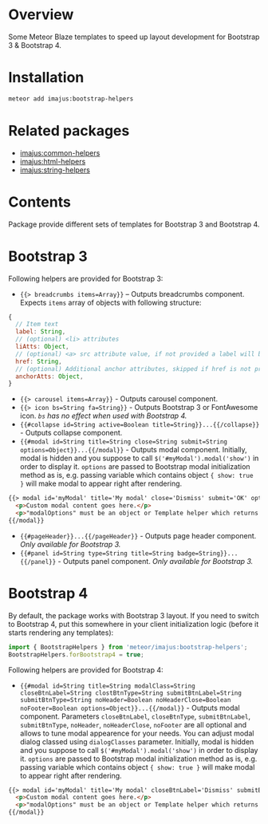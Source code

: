 # Overview

Some Meteor Blaze templates to speed up layout development for Bootstrap 3 & Bootstrap 4.

# Installation

```sh
meteor add imajus:bootstrap-helpers
```

# Related packages

* [imajus:common-helpers](https://github.com/imajus/meteor-common-helpers)
* [imajus:html-helpers](https://github.com/imajus/meteor-html-helpers)
* [imajus:string-helpers](https://github.com/imajus/meteor-string-helpers)

# Contents

Package provide different sets of templates for Bootstrap 3 and Bootstrap 4.

# Bootstrap 3

Following helpers are provided for Bootstrap 3:

* `{{> breadcrumbs items=Array}}` – Outputs breadcrumbs component. Expects `items` array of objects with following structure:
```js
{
  // Item text
  label: String,
  // (optional) <li> attributes
  liAtts: Object,
  // (optional) <a> src attribute value, if not provided a label will be displayed as static text
  href: String,
  // (optional) Additional anchor attributes, skipped if href is not provided
  anchorAtts: Object,
}
```
* `{{> carousel items=Array}}` - Outputs carousel component.
* `{{> icon bs=String fa=String}}` - Outputs Bootstrap 3 or FontAwesome icon.
*`bs` has no effect when used with Bootstrap 4.*
* `{{#collapse id=String active=Boolean title=String}}...{{/collapse}}` - Outputs collapse component.
* `{{#modal id=String title=String close=String submit=String options=Object}}...{{/modal}}` - Outputs modal component. Initially, modal is hidden and you suppose to call `$('#myModal').modal('show')` in order to display it. `options` are passed to Bootstrap modal initialization method as is, e.g. passing variable which contains object `{ show: true }` will make modal to appear right after rendering.
```html
{{> modal id='myModal' title='My modal' close='Dismiss' submit='OK' options=modalOptions}}
  <p>Custom modal content goes here.</p>
  <p>"modalOptions" must be an object or Template helper which returns an object</p>
{{/modal}}
```
* `{{#pageHeader}}...{{/pageHeader}}` - Outputs page header component.
*Only available for Bootstrap 3.*
* `{{#panel id=String type=String title=String badge=String}}...{{/panel}}` - Outputs panel component.
*Only available for Bootstrap 3.*

# Bootstrap 4

By default, the package works with Bootstrap 3 layout. If you need to switch to Bootstrap 4, put this somewhere in your client initialization logic (before it starts rendering any templates):
```js
import { BootstrapHelpers } from 'meteor/imajus:bootstrap-helpers';
BootstrapHelpers.forBootstrap4 = true;
```

Following helpers are provided for Bootstrap 4:

* `{{#modal id=String title=String modalClass=String closeBtnLabel=String clostBtnType=String submitBtnLabel=String submitBtnType=String noHeader=Boolean noHeaderClose=Boolean noFooter=Boolean options=Object}}...{{/modal}}` - Outputs modal component. Parameters `closeBtnLabel`, `closeBtnType`, `submitBtnLabel`, `submitBtnType`, `noHeader`, `noHeaderClose`, `noFooter` are all optional and allows to tune modal appearence for your needs. You can adjust modal dialog classed using `dialogClasses` parameter.
Initially, modal is hidden and you suppose to call `$('#myModal').modal('show')` in order to display it. `options` are passed to Bootstrap modal initialization method as is, e.g. passing variable which contains object `{ show: true }` will make modal to appear right after rendering.
```html
{{> modal id='myModal' title='My modal' closeBtnLabel='Dismiss' submitBtnLabel='OK' options=modalOptions}}
  <p>Custom modal content goes here.</p>
  <p>"modalOptions" must be an object or Template helper which returns an object</p>
{{/modal}}
```